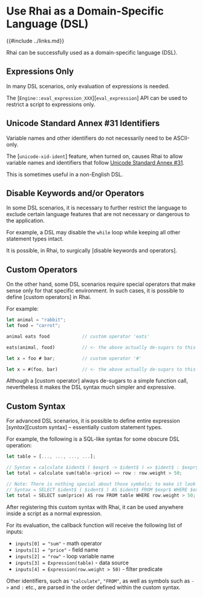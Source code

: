 Use Rhai as a Domain-Specific Language (DSL)
===========================================

{{#include ../links.md}}

Rhai can be successfully used as a domain-specific language (DSL).


Expressions Only
----------------

In many DSL scenarios, only evaluation of expressions is needed.

The [`Engine::eval_expression_XXX`][`eval_expression`] API can be used to restrict
a script to expressions only.


Unicode Standard Annex #31 Identifiers
-------------------------------------

Variable names and other identifiers do not necessarily need to be ASCII-only.

The [`unicode-xid-ident`] feature, when turned on, causes Rhai to allow variable names and identifiers
that follow [Unicode Standard Annex #31](http://www.unicode.org/reports/tr31/).

This is sometimes useful in a non-English DSL.


Disable Keywords and/or Operators
--------------------------------

In some DSL scenarios, it is necessary to further restrict the language to exclude certain
language features that are not necessary or dangerous to the application.

For example, a DSL may disable the `while` loop while keeping all other statement types intact.

It is possible, in Rhai, to surgically [disable keywords and operators].


Custom Operators
----------------

On the other hand, some DSL scenarios require special operators that make sense only for
that specific environment.  In such cases, it is possible to define [custom operators] in Rhai.

For example:

```rust no_run
let animal = "rabbit";
let food = "carrot";

animal eats food            // custom operator 'eats'

eats(animal, food)          // <- the above actually de-sugars to this

let x = foo # bar;          // custom operator '#'

let x = #(foo, bar)         // <- the above actually de-sugars to this
```

Although a [custom operator] always de-sugars to a simple function call,
nevertheless it makes the DSL syntax much simpler and expressive.


Custom Syntax
-------------

For advanced DSL scenarios, it is possible to define entire expression [_syntax_][custom syntax] &ndash;
essentially custom statement types.

For example, the following is a SQL-like syntax for some obscure DSL operation:

```rust no_run
let table = [..., ..., ..., ...];

// Syntax = calculate $ident$ ( $expr$ -> $ident$ ) => $ident$ : $expr$
let total = calculate sum(table->price) => row : row.weight > 50;

// Note: There is nothing special about those symbols; to make it look exactly like SQL:
// Syntax = SELECT $ident$ ( $ident$ ) AS $ident$ FROM $expr$ WHERE $expr$
let total = SELECT sum(price) AS row FROM table WHERE row.weight > 50;
```

After registering this custom syntax with Rhai, it can be used anywhere inside a script as
a normal expression.

For its evaluation, the callback function will receive the following list of inputs:

* `inputs[0] = "sum"` - math operator
* `inputs[1] = "price"` - field name
* `inputs[2] = "row"` - loop variable name
* `inputs[3] = Expression(table)` - data source
* `inputs[4] = Expression(row.weight > 50)` - filter predicate

Other identifiers, such as `"calculate"`, `"FROM"`, as well as symbols such as `->` and `:` etc.,
are parsed in the order defined within the custom syntax.
